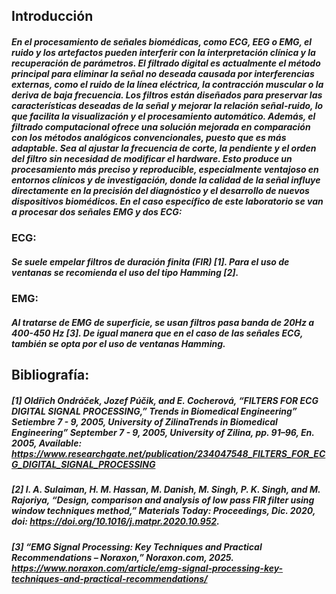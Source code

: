 ## Introducción 
##### En el procesamiento de señales biomédicas, como ECG, EEG o EMG, el ruido y los artefactos pueden interferir con la interpretación clínica y la recuperación de parámetros. El filtrado digital es actualmente el método principal para eliminar la señal no deseada causada por interferencias externas, como el ruido de la línea eléctrica, la contracción muscular o la deriva de baja frecuencia. Los filtros están diseñados para preservar las características deseadas de la señal y mejorar la relación señal-ruido, lo que facilita la visualización y el procesamiento automático. Además, el filtrado computacional ofrece una solución mejorada en comparación con los métodos analógicos convencionales, puesto que es más adaptable. Sea al ajustar la frecuencia de corte, la pendiente y el orden del filtro sin necesidad de modificar el hardware. Esto produce un procesamiento más preciso y reproducible, especialmente ventajoso en entornos clínicos y de investigación, donde la calidad de la señal influye directamente en la precisión del diagnóstico y el desarrollo de nuevos dispositivos biomédicos. En el caso específico de este laboratorio se van a procesar dos señales EMG y dos ECG:


### ECG:
##### Se suele empelar filtros de duración finita (FIR) [1]. Para el uso de ventanas se recomienda el uso del tipo Hamming [2].

### EMG: 
##### Al tratarse de EMG de superficie, se usan filtros pasa banda de 20Hz a 400-450 Hz [3]. De igual manera que en el caso de las señales ECG, también se opta por el uso de ventanas Hamming.

## Bibliografía:
##### [1] Oldřich Ondráček, Jozef Púčik, and E. Cocherová, “FILTERS FOR ECG DIGITAL SIGNAL PROCESSING,” Trends in Biomedical Engineering” Setiembre 7 - 9, 2005, University of ZilinaTrends in Biomedical Engineering” September 7 - 9, 2005, University of Zilina, pp. 91–96, En. 2005, Available: https://www.researchgate.net/publication/234047548_FILTERS_FOR_ECG_DIGITAL_SIGNAL_PROCESSING

##### [2] I. A. Sulaiman, H. M. Hassan, M. Danish, M. Singh, P. K. Singh, and M. Rajoriya, “Design, comparison and analysis of low pass FIR filter using window techniques method,” Materials Today: Proceedings, Dic. 2020, doi: https://doi.org/10.1016/j.matpr.2020.10.952.

##### [3] “EMG Signal Processing: Key Techniques and Practical Recommendations – Noraxon,” Noraxon.com, 2025. https://www.noraxon.com/article/emg-signal-processing-key-techniques-and-practical-recommendations/

‌

